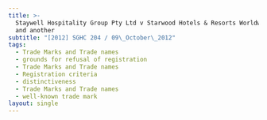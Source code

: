 ```yaml
---
title: >-
  Staywell Hospitality Group Pty Ltd v Starwood Hotels & Resorts Worldwide, Inc
  and another
subtitle: "[2012] SGHC 204 / 09\_October\_2012"
tags:
  - Trade Marks and Trade names
  - grounds for refusal of registration
  - Trade Marks and Trade names
  - Registration criteria
  - distinctiveness
  - Trade Marks and Trade names
  - well-known trade mark
layout: single
---
```


